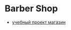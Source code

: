 # Barber Shop 

-  [учебный проект магазин](https://github.com/sl101/BarberShop/blob/main/%23src/index.html)
